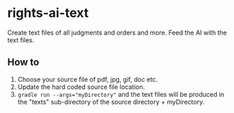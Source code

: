 # rights-ai-text

Create text files of all judgments and orders and more.
Feed the AI with the text files.

## How to

1. Choose your source file of pdf, jpg, gif, doc etc.
2. Update the hard coded source file location.
3. `gradle run --args="myDirectory"` and the text files will be produced in the "texts" sub-directory of the source directory + myDirectory.
